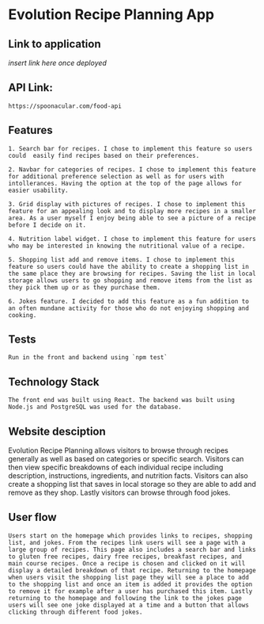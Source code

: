 # Evolution Recipe Planning App

## Link to application
*insert link here once deployed*

## API Link:
    https://spoonacular.com/food-api


## Features
    1. Search bar for recipes. I chose to implement this feature so users could  easily find recipes based on their preferences. 

    2. Navbar for categories of recipes. I chose to implement this feature for additional preference selection as well as for users with intollerances. Having the option at the top of the page allows for easier usability.

    3. Grid display with pictures of recipes. I chose to implement this feature for an appealing look and to display more recipes in a smaller area. As a user myself I enjoy being able to see a picture of a recipe before I decide on it. 

    4. Nutrition label widget. I chose to implement this feature for users who may be interested in knowing the nutritional value of a recipe. 

    5. Shopping list add and remove items. I chose to implement this feature so users could have the ability to create a shopping list in the same place they are browsing for recipes. Saving the list in local storage allows users to go shopping and remove items from the list as they pick them up or as they purchase them. 

    6. Jokes feature. I decided to add this feature as a fun addition to an often mundane activity for those who do not enjoying shopping and cooking. 


## Tests
    Run in the front and backend using `npm test` 

## Technology Stack 
    The front end was built using React. The backend was built using Node.js and PostgreSQL was used for the database. 

## Website desciption
   Evolution Recipe Planning allows visitors to browse through recipes generally as well as based on categories or specific search. Visitors can then view specific breakdowns of each individual recipe including description, instructions, ingredients, and nutrition facts. Visitors can also create a shopping list that saves in local storage so they are able to add and remove as they shop. Lastly visitors can browse through food jokes. 

## User flow
    Users start on the homepage which provides links to recipes, shopping list, and jokes. From the recipes link users will see a page with a large group of recipes. This page also includes a search bar and links to gluten free recipes, dairy free recipes, breakfast recipes, and main course recipes. Once a recipe is chosen and clicked on it will display a detailed breakdown of that recipe. Returning to the homepage when users visit the shopping list page they will see a place to add to the shopping list and once an item is added it provides the option to remove it for example after a user has purchased this item. Lastly returning to the homepage and following the link to the jokes page users will see one joke displayed at a time and a button that allows clicking through different food jokes. 



  

